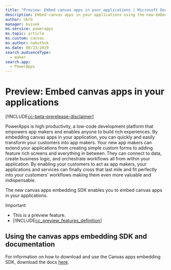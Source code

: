```yaml
---
title: "Preview: Embed canvas apps in your applications | Microsoft Docs"
description: Embed canvas apps in your applications using the new embedding SDK in PowerApps
author: nkrb
manager: kvivek
ms.service: powerapps
ms.topic: article
ms.custom: canvas
ms.author: nabuthuk
ms.date: 08/23/2019
search.audienceType: 
  - maker
search.app: 
  - PowerApps
---
```


# Preview: Embed canvas apps in your applications

[!INCLUDE[cc-beta-prerelease-disclaimer](../../includes/cc-beta-prerelease-disclaimer.md)]

PowerApps is high productivity, a low-code development platform that empowers app makers and enables anyone to build rich experiences. By embedding canvas apps in your application, you can quickly and easily transform your customers into app makers. Your new app makers can extend your applications from creating simple custom forms to adding feature rich screens and everything in between. They can connect to data, create business logic, and orchestrate workflows all from within your application. By enabling your customers to act as app makers, your applications and services can finally cross that last mile and fit perfectly into your customers’ workflows making them even more valuable and indispensable.

The new canvas apps embedding SDK enables you to embed canvas apps in your applications. 

> [!IMPORTANT]
> - This is a preview feature.
> - [!INCLUDE[cc_preview_features_definition](../../includes/cc-preview-features-definition.md)] 

## Using the canvas apps embedding SDK and documentation

For information on how to download and use the Canvas apps embedding SDK, download the docs [here]().



